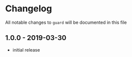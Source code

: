# Changelog

All notable changes to `guard` will be documented in this file

## 1.0.0 - 2019-03-30

- initial release
